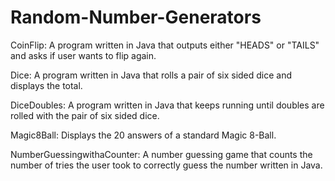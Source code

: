 # Random-Number-Generators
CoinFlip: A program written in Java that outputs either "HEADS" or "TAILS" and asks if user wants to flip again. 

Dice: A program written in Java that rolls a pair of six sided dice and displays the total.

DiceDoubles: A program written in Java that keeps running until doubles are rolled with the pair of six sided dice.

Magic8Ball: Displays the 20 answers of a standard Magic 8-Ball.

NumberGuessingwithaCounter: A number guessing game that counts the number of tries the user took to correctly guess the number written in Java.

